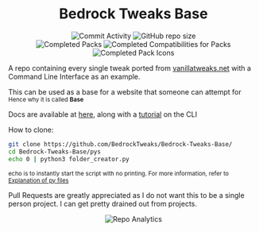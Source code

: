 <div align="center">

# Bedrock Tweaks Base

![Commit Activity](https://img.shields.io/github/commit-activity/w/NSPC911/Bedrock-Tweaks-Base?style=for-the-badge&label=Commits&color=purple)
![GitHub repo size](https://img.shields.io/github/repo-size/NSPC911/Bedrock-Tweaks-Base?style=for-the-badge&label=Size&color=pink)
<br>
![Completed Packs](https://img.shields.io/badge/Packs-373%2F384-blue?style=for-the-badge&color=blue)
![Completed Compatibilities for Packs](https://img.shields.io/badge/Compatibilities-23%2F33-cyan?style=for-the-badge&color=cyan)
![Completed Pack Icons](https://img.shields.io/badge/Pack%20Icons-332%2F384-green?style=for-the-badge&color=green)

</div>
<div align="left">

A repo containing every single tweak ported from <a href="https://vanillatweaks.net/picker/resource-packs">vanillatweaks.net</a> with a Command Line Interface as an example.

This can be used as a base for a website that someone can attempt for<br>
<sub>Hence why it is called <b>Base</b></sub>

Docs are available at [here](https://github.com/BedrockTweaks/Bedrock-Tweaks-Base/blob/main/docs/docs.md), along with a [tutorial](https://github.com/BedrockTweaks/Bedrock-Tweaks-Base/blob/main/docs/Tutorial.md) on the CLI 

How to clone:

```bash
git clone https://github.com/BedrockTweaks/Bedrock-Tweaks-Base/
cd Bedrock-Tweaks-Base/pys
echo 0 | python3 folder_creator.py
```
<sub>echo is to instantly start the script with no printing. For more information, refer to [Explanation of py files](https://github.com/NSPC911/Bedrock-Tweaks-Base/blob/main/docs/Explanation%20of%20py%20files.md)</sub>

Pull Requests are greatly appreciated as I do not want this to be a single person project. I can get pretty drained out from projects.
</div>
<div align=center>

![Repo Analytics](https://repobeats.axiom.co/api/embed/10e365135c3e52c23d522622b87dee249a676978.svg)

</div>